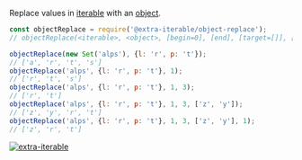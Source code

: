 Replace values in [iterable] with an [object].

```javascript
const objectReplace = require('@extra-iterable/object-replace');
// objectReplace(<iterable>, <object>, [begin=0], [end], [target=[]], [at])

objectReplace(new Set('alps'), {l: 'r', p: 't'});
// ['a', 'r', 't', 's']
objectReplace('alps', {l: 'r', p: 't'}, 1);
// ['r', 't', 's']
objectReplace('alps', {l: 'r', p: 't'}, 1, 3);
// ['r', 't']
objectReplace('alps', {l: 'r', p: 't'}, 1, 3, ['z', 'y']);
// ['z', 'y', 'r', 't']
objectReplace('alps', {l: 'r', p: 't'}, 1, 3, ['z', 'y'], 1);
// ['z', 'r', 't']
```


[![extra-iterable](https://i.imgur.com/KR83Nzx.jpg)](https://www.npmjs.com/package/extra-iterable)

[iterable]: https://developer.mozilla.org/en-US/docs/Web/JavaScript/Reference/Iteration_protocols
[object]: https://developer.mozilla.org/en-US/docs/Web/JavaScript/Guide/Working_with_Objects
